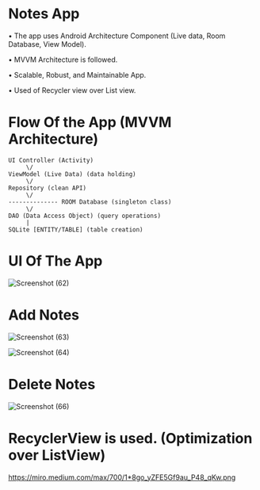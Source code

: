 # Notes App

• The app uses Android Architecture Component (Live data, Room Database, View Model).

• MVVM Architecture is followed.

• Scalable, Robust, and Maintainable App.

• Used of Recycler view over List view.

# Flow Of the App (MVVM Architecture)

	UI Controller (Activity) 
	     \/
	ViewModel (Live Data) (data holding)
	     \/
	Repository (clean API)
	     \/
	-------------- ROOM Database (singleton class)
	     \/
	DAO (Data Access Object) (query operations)
	     | 
	SQLite [ENTITY/TABLE] (table creation)

# UI Of The App

![Screenshot (62)](https://user-images.githubusercontent.com/68781168/120649203-1fa75600-c49a-11eb-85c5-d9252a5ec7ff.png)

# Add Notes

![Screenshot (63)](https://user-images.githubusercontent.com/68781168/120649244-2b931800-c49a-11eb-869b-8574e3771cc1.png)

![Screenshot (64)](https://user-images.githubusercontent.com/68781168/120649291-3483e980-c49a-11eb-8b21-a89b7fa2325b.png)

# Delete Notes

![Screenshot (66)](https://user-images.githubusercontent.com/68781168/120650381-5c278180-c49b-11eb-8497-71c4baacac01.png)

# RecyclerView is used. (Optimization over ListView)

https://miro.medium.com/max/700/1*8go_yZFE5Gf9au_P48_qKw.png


